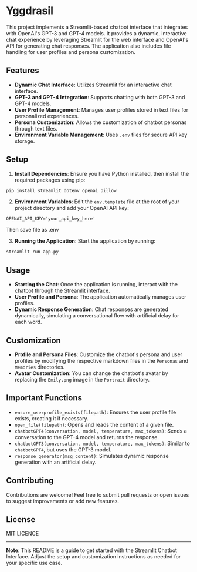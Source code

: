 # Yggdrasil


This project implements a Streamlit-based chatbot interface that integrates with OpenAI's GPT-3 and GPT-4 models. It provides a dynamic, interactive chat experience by leveraging Streamlit for the web interface and OpenAI's API for generating chat responses. The application also includes file handling for user profiles and persona customization.

## Features

- **Dynamic Chat Interface**: Utilizes Streamlit for an interactive chat interface.
- **GPT-3 and GPT-4 Integration**: Supports chatting with both GPT-3 and GPT-4 models.
- **User Profile Management**: Manages user profiles stored in text files for personalized experiences.
- **Persona Customization**: Allows the customization of chatbot personas through text files.
- **Environment Variable Management**: Uses `.env` files for secure API key storage.

## Setup

1. **Install Dependencies**: Ensure you have Python installed, then install the required packages using pip:

```bash
pip install streamlit dotenv openai pillow
```

2. **Environment Variables**: Edit the `env.template` file at the root of your project directory and add your OpenAI API key:

```plaintext
OPENAI_API_KEY='your_api_key_here'
```
Then save file as .env

3. **Running the Application**: Start the application by running:

```bash
streamlit run app.py
```

## Usage

- **Starting the Chat**: Once the application is running, interact with the chatbot through the Streamlit interface.
- **User Profile and Persona**: The application automatically manages user profiles.
- **Dynamic Response Generation**: Chat responses are generated dynamically, simulating a conversational flow with artificial delay for each word.

## Customization

- **Profile and Persona Files**: Customize the chatbot's persona and user profiles by modifying the respective markdown files in the `Personas` and `Memories` directories.
- **Avatar Customization**: You can change the chatbot's avatar by replacing the `Emily.png` image in the `Portrait` directory.

## Important Functions

- `ensure_userprofile_exists(filepath)`: Ensures the user profile file exists, creating it if necessary.
- `open_file(filepath)`: Opens and reads the content of a given file.
- `chatbotGPT4(conversation, model, temperature, max_tokens)`: Sends a conversation to the GPT-4 model and returns the response.
- `chatbotGPT3(conversation, model, temperature, max_tokens)`: Similar to `chatbotGPT4`, but uses the GPT-3 model.
- `response_generator(msg_content)`: Simulates dynamic response generation with an artificial delay.

## Contributing

Contributions are welcome! Feel free to submit pull requests or open issues to suggest improvements or add new features.

## License

MIT LICENCE

---
**Note**: This README is a guide to get started with the Streamlit Chatbot Interface. Adjust the setup and customization instructions as needed for your specific use case.
```
